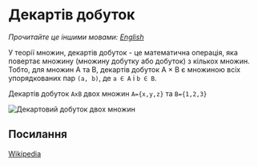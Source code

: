 # Декартів добуток

_Прочитайте це іншими мовами:_
[_English_](README.md)

У теорії множин, декартів добуток - це математична операція, яка повертає множину
(множину добутку або добуток) з кількох множин. Тобто, для множин А та В, декартів
добуток А × В є множиною всіх упорядкованих пар `(а, b)`, де `a ∈ A` і `b ∈ B`.

Декартів добуток `AxB` двох множин `A={x,y,z}` та `B={1,2,3}`

![Декартовий добуток двох множин](https://upload.wikimedia.org/wikipedia/commons/4/4e/Cartesian_Product_qtl1.svg)

## Посилання

[Wikipedia](https://uk.wikipedia.org/wiki/%D0%94%D0%B5%D0%BA%D0%B0%D1%80%D1%82%D1%96%D0%B2_%D0%B4%D0%BE%D0%B1%D1%83%D1%82%D0%BE%D0%BA_%D0%BC%D0%BD%D0%BE%D0%B6%D0%B8%D0%BD)
